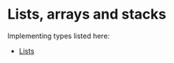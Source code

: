 # Lists, arrays and stacks

Implementing types listed here:
* [Lists](https://en.wikipedia.org/wiki/Linked_list)

